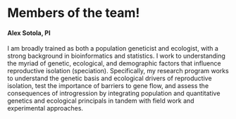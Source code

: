 # Members of the team!

#### Alex Sotola, PI

I am broadly trained as both a population geneticist and ecologist, with a strong background in bioinformatics and statistics. 
I work to understanding the myriad of genetic, ecological, and demographic factors that influence reproductive isolation (speciation). 
Specifically, my research program works to understand the genetic basis and ecological drivers of reproductive isolation, 
test the importance of barriers to gene flow, and assess the consequences of introgression by integrating population and 
quantitative genetics and ecological principals in tandem with field work and experimental approaches.
